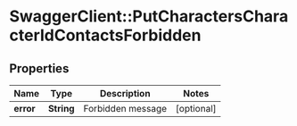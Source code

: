 # SwaggerClient::PutCharactersCharacterIdContactsForbidden

## Properties
Name | Type | Description | Notes
------------ | ------------- | ------------- | -------------
**error** | **String** | Forbidden message | [optional] 


